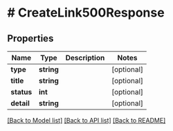 # # CreateLink500Response

## Properties

Name | Type | Description | Notes
------------ | ------------- | ------------- | -------------
**type** | **string** |  | [optional]
**title** | **string** |  | [optional]
**status** | **int** |  | [optional]
**detail** | **string** |  | [optional]

[[Back to Model list]](../../README.md#models) [[Back to API list]](../../README.md#endpoints) [[Back to README]](../../README.md)
